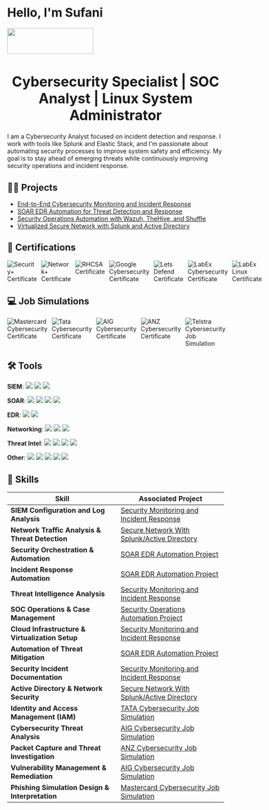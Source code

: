 # Hello, I'm Sufani

<a href="https://linkedin.com/in/sufaniwolde/">
  <img src="https://img.shields.io/badge/-LinkedIn-0072b1?&style=for-the-badge&logo=linkedin&logoColor=white" width="200" height="60"/>
</a>

<h1 style="font-size: 32px; font-weight: bold; text-align: center;">
  Cybersecurity Specialist | SOC Analyst | Linux System Administrator
</h1>

I am a Cybersecurity Analyst focused on incident detection and response. I work with tools like Splunk and Elastic Stack, and I'm passionate about automating security processes to improve system safety and efficiency. My goal is to stay ahead of emerging threats while continuously improving security operations and incident response.

## 👨‍💻 Projects

  - [End-to-End Cybersecurity Monitoring and Incident Response](https://github.com/sufani/End-to-End-Cybersecurity-Monitoring-and-Incident-Response)
  - [SOAR EDR Automation for Threat Detection and Response](https://github.com/sufani/SOAR-EDR-Automation-for-Threat-Detection-and-Response)
  - [Security Operations Automation with Wazuh, TheHive, and Shuffle](https://github.com/sufani/Security-Operations-Automation-with-Wazuh-TheHive-and-Shuffle)
  - [Virtualized Secure Network with Splunk and Active Directory](https://github.com/sufani/Virutalized-Secure-Network-with-Splunk-and-Active-Directory)

## 🪪 Certifications

<div style="display: flex; gap: 10px;">
  <a href="https://github.com/sufani/sufani/blob/main/images/certificates/Security+.jpeg?raw=true" target="_blank" style="text-decoration: none;">
    <img src="https://img.shields.io/badge/-Security%2B-FF0000?&style=for-the-badge&logo=CompTIA&logoColor=white" alt="Security+ Certificate" />
  </a>

  <a href="https://github.com/sufani/sufani/blob/main/images/certificates/Network+.jpeg?raw=true" target="_blank" style="text-decoration: none;">
    <img src="https://img.shields.io/badge/-Network%2B-007ACC?&style=for-the-badge&logo=CompTIA&logoColor=white" alt="Network+ Certificate" />
  </a>

  <a href="https://github.com/sufani/sufani/blob/main/images/certificates/RHCSA.jpeg?raw=true" target="_blank" style="text-decoration: none;">
    <img src="https://img.shields.io/badge/-RHCSA-4D4D4D?&style=for-the-badge&logo=RedHat&logoColor=red" alt="RHCSA Certificate" />
  </a>

  <a href="https://github.com/sufani/sufani/blob/main/images/certificates/GoogleCyberSecurity.jpeg?raw=true" target="_blank" style="text-decoration: none;">
    <img src="https://img.shields.io/badge/-Google%20Cybersecurity%20Professional%20Certificate-4285F4?&style=for-the-badge&logo=Google&logoColor=white" alt="Google Cybersecurity Certificate" />
  </a>

  <a href="https://github.com/sufani/sufani/blob/main/images/certificates/LetsDefendSocAnalyst.png?raw=true" target="_blank" style="text-decoration: none;">
    <img src="https://img.shields.io/badge/-SOC%20Analyst%20%7C%20Lets%20Defend-1D75A1?&style=for-the-badge&logo=Linux&logoColor=white" alt="Lets Defend Certificate" />
  </a>

  <a href="https://github.com/sufani/sufani/blob/main/images/certificates/LabExCybersecurity.jpeg?raw=true" target="_blank" style="text-decoration: none;">
    <img src="https://img.shields.io/badge/-LabEx%20Cybersecurity-003366?&style=for-the-badge&logo=Linux&logoColor=white" alt="LabEx Cybersecurity Certificate" />
  </a>

  <a href="https://github.com/sufani/sufani/blob/main/images/certificates/LabExLinux.jpeg?raw=true" target="_blank" style="text-decoration: none;">
    <img src="https://img.shields.io/badge/-LabEx%20Linux-003366?&style=for-the-badge&logo=Linux&logoColor=white" alt="LabEx Linux Certificate" />
  </a>
</div>

## 💻 Job Simulations

<div style="display: flex; gap: 10px;">
  <a href="https://github.com/sufani/sufani/blob/main/images/certificates/MastercardCybersecurity.jpeg?raw=true" target="_blank" style="text-decoration: none;">
    <img src="https://img.shields.io/badge/-Mastercard%20Cybersecurity%20Virtual%20Experience%20Program-FF5F00?&style=for-the-badge&logo=Mastercard&logoColor=white" alt="Mastercard Cybersecurity Certificate" />
  </a>

  <a href="https://github.com/sufani/sufani/blob/main/images/certificates/TataCybersecurity.jpeg?raw=true" target="_blank" style="text-decoration: none;">
    <img src="https://img.shields.io/badge/-Tata%20Cybersecurity%20Security%20Analyst%20Job%20Simulation-000080?&style=for-the-badge&logo=Tata&logoColor=white" alt="Tata Cybersecurity Certificate" />
  </a>

  <a href="https://github.com/sufani/sufani/blob/main/images/certificates/AIG%20Cybersecurity.jpeg?raw=true" target="_blank" style="text-decoration: none;">
    <img src="https://img.shields.io/badge/-AIG%20Cybersecurity-003366?&style=for-the-badge&logo=AIG&logoColor=white" alt="AIG Cybersecurity Certificate" />
  </a>

  <a href="https://github.com/sufani/sufani/blob/main/images/certificates/ANZ%20Cybersecurity.jpeg?raw=true" target="_blank" style="text-decoration: none;">
    <img src="https://img.shields.io/badge/-ANZ%20Australia%20Cybersecurity%20Management-009CDE?&style=for-the-badge&logo=ANZ&logoColor=white" alt="ANZ Cybersecurity Certificate" />
  </a>
  
  <a href="https://github.com/sufani/sufani/blob/main/images/certificates/TelestraCybersecurity.jpeg?raw=true" target="_blank" style="text-decoration: none;">
    <img src="https://img.shields.io/badge/-Telstra%20Cybersecurity%20Job%20Simulation-003F87?&style=for-the-badge&logo=Telstra&logoColor=white" alt="Telstra Cybersecurity Job Simulation" />
  </a>
</div>

## 🛠️ Tools

**SIEM**: <img src="https://img.shields.io/badge/-Splunk-000000?&style=for-the-badge&logo=Splunk&logoColor=white" /> <img src="https://img.shields.io/badge/-Elastic-005571?&style=for-the-badge&logo=Elastic&logoColor=white" /> <img src="https://img.shields.io/badge/-Wazuh-5A3D3E?&style=for-the-badge&logo=Wazuh&logoColor=white" />

**SOAR**: <img src="https://img.shields.io/badge/-Tines-00A4EF?&style=for-the-badge&logo=Tines&logoColor=white" /> <img src="https://img.shields.io/badge/-Shuffle-43B2D8?&style=for-the-badge&logo=Shuffle&logoColor=white" /> <img src="https://img.shields.io/badge/-TheHive-FF6600?&style=for-the-badge&logo=TheHive&logoColor=white" /> <img src="https://img.shields.io/badge/-oSTicket-3366FF?&style=for-the-badge&logo=oSTicket&logoColor=white" />

**EDR**: <img src="https://img.shields.io/badge/-Elastic_Defend-005571?&style=for-the-badge&logo=Elastic&logoColor=white" /> <img src="https://img.shields.io/badge/-LimaCharlie-00B2A9?&style=for-the-badge&logo=LimaCharlie&logoColor=white" />

**Networking**: <img src="https://img.shields.io/badge/-Wireshark-1679A7?&style=for-the-badge&logo=Wireshark&logoColor=white" /> <img src="https://img.shields.io/badge/-Fiddler-000000?&style=for-the-badge&logo=Fiddler&logoColor=white" /> <img src="https://img.shields.io/badge/-Nmap-000000?&style=for-the-badge&logo=nmap&logoColor=white" />

**Threat Intel**: <img src="https://img.shields.io/badge/-VirusTotal-5C5C5C?&style=for-the-badge&logo=VirusTotal&logoColor=white" /> <img src="https://img.shields.io/badge/-AnyRun-001A72?&style=for-the-badge&logo=AnyRun&logoColor=white" /> <img src="https://img.shields.io/badge/-Shodan-FF5500?&style=for-the-badge&logo=Shodan&logoColor=white" /> <img src="https://img.shields.io/badge/-Atomic_Red_Team-EE1C25?&style=for-the-badge&logo=AtomicRedTeam&logoColor=white" />

**Other**: <img src="https://img.shields.io/badge/-Vultr-002A4A?&style=for-the-badge&logo=Vultr&logoColor=white" /> <img src="https://img.shields.io/badge/-Active_Directory-0078D4?&style=for-the-badge&logo=Microsoft&logoColor=white" /> <img src="https://img.shields.io/badge/-Sysmon-0078D4?&style=for-the-badge&logo=Microsoft&logoColor=white" /> <img src="https://img.shields.io/badge/-Procmon-4B275F?&style=for-the-badge&logo=Microsoft&logoColor=white" /> <img src="https://img.shields.io/badge/-Mythic_C2-FF3B30?&style=for-the-badge&logo=Mythic&logoColor=white" />

## 🦾 Skills

| **Skill**                                           | **Associated Project**                                    |
|-----------------------------------------------------|-----------------------------------------------------------|
| **SIEM Configuration and Log Analysis**             | [Security Monitoring and Incident Response](https://github.com/sufani/End-to-End-Cybersecurity-Monitoring-and-Incident-Response)  |
| **Network Traffic Analysis & Threat Detection**     | [Secure Network With Splunk/Active Directory](https://github.com/sufani/Virutalized-Secure-Network-with-Splunk-and-Active-Directory)            |
| **Security Orchestration & Automation**             | [SOAR EDR Automation Project](https://github.com/sufani/SOAR-EDR-Automation-for-Threat-Detection-and-Response)                                |
| **Incident Response Automation**                    | [SOAR EDR Automation Project](https://github.com/sufani/SOAR-EDR-Automation-for-Threat-Detection-and-Response)                                |
| **Threat Intelligence Analysis**                    | [Security Monitoring and Incident Response](https://github.com/sufani/End-to-End-Cybersecurity-Monitoring-and-Incident-Response)                  |
| **SOC Operations & Case Management**                | [Security Operations Automation Project](https://github.com/sufani/Security-Operations-Automation-with-Wazuh-TheHive-and-Shuffle)                     |
| **Cloud Infrastructure & Virtualization Setup**     | [Security Monitoring and Incident Response](https://github.com/sufani/End-to-End-Cybersecurity-Monitoring-and-Incident-Response)                  |
| **Automation of Threat Mitigation**                 | [SOAR EDR Automation Project](https://github.com/sufani/SOAR-EDR-Automation-for-Threat-Detection-and-Response)                                |
| **Security Incident Documentation**                 | [Security Monitoring and Incident Response](https://github.com/sufani/End-to-End-Cybersecurity-Monitoring-and-Incident-Response)                  |
| **Active Directory & Network Security**             | [Secure Network With Splunk/Active Directory](https://github.com/sufani/Virutalized-Secure-Network-with-Splunk-and-Active-Directory)            |
| **Identity and Access Management (IAM)**            | [TATA Cybersecurity Job Simulation](https://github.com/sufani/sufani/blob/main/images/certificates/TataCybersecurity.jpeg?raw=true)                          |
| **Cybersecurity Threat Analysis**                   | [AIG Cybersecurity Job Simulation](https://github.com/sufani/sufani/blob/main/images/certificates/AIG%20Cybersecurity.jpeg?raw=true)                           |
| **Packet Capture and Threat Investigation**         | [ANZ Cybersecurity Job Simulation](https://github.com/sufani/sufani/blob/main/images/certificates/ANZ%20Cybersecurity.jpeg?raw=true)                           |
| **Vulnerability Management & Remediation**          | [AIG Cybersecurity Job Simulation](https://github.com/sufani/sufani/blob/main/images/certificates/AIG%20Cybersecurity.jpeg?raw=true)                           |
| **Phishing Simulation Design & Interpretation**     | [Mastercard Cybersecurity Job Simulation](https://github.com/sufani/sufani/blob/main/images/certificates/MastercardCybersecurity.jpeg?raw=true)                    

